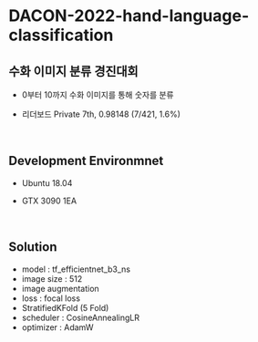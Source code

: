 # DACON-2022-hand-language-classification

## 수화 이미지 분류 경진대회

- 0부터 10까지 수화 이미지를 통해 숫자를 분류

- 리더보드 Private 7th, 0.98148 (7/421, 1.6%)

</br>

## Development Environmnet

- Ubuntu 18.04

- GTX 3090 1EA

</br>

## Solution

- model : tf_efficientnet_b3_ns
- image size : 512
- image augmentation
- loss : focal loss
- StratifiedKFold (5 Fold)
- scheduler : CosineAnnealingLR
- optimizer : AdamW
